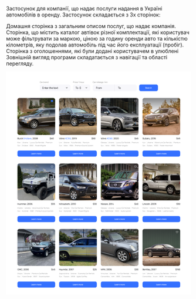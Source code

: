 Застосунок для компанії, що надає послуги надання в Україні автомобілів в оренду. Застосунок складається з 3х сторінок:

Домашня сторінка з загальним описом послуг, що надає компанія. 
Сторінка, що містить каталог автівок різної комплектації, які користувач може фільтрувати за маркою, ціною за годину оренди авто та кількістю кілометрів, яку подолав автомобіль під час його експлуатації (пробіг).
Сторінка з оголошеннями, які були додані користувачем в улюблені Зовнішній вигляд програми складатається з навігації та області перегляду.

![Alt text](image.png)
